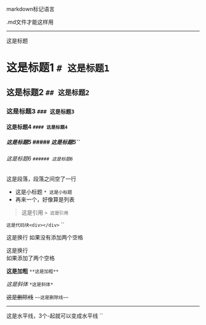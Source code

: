 markdown标记语言

.md文件才能这样用

------------

这是标题
# 这是标题1 `# 这是标题1`
## 这是标题2 `## 这是标题2`
### 这是标题3 `### 这是标题3`
#### 这是标题4 `#### 这是标题4`
##### 这是标题5 ##### 这是标题5``
###### 这是标题6 `###### 这是标题6`

这是段落，段落之间空了一行

* 这是小标题 `* 这是小标题`
* 再来一个，好像算是列表

> 这是引用 `> 这是引用`

`这是代码块<div></div>` ``

这是换行
如果没有添加两个空格

这是换行  
如果添加了两个空格

**这是加粗** `**这是加粗**`

*这是斜体* `*这是斜体*`

~~这是删除线~~ `~~这是删除线~~`

-------------
这是水平线，3个-起就可以变成水平线 ``
